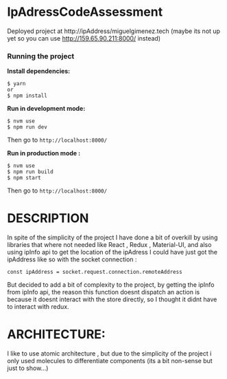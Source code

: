 #  IpAdressCodeAssessment


Deployed project at http://ipAddress/miguelgimenez.tech (maybe its not up yet so you can use http://159.65.90.211:8000/ instead)

### Running the project

**Install dependencies:**


    $ yarn 
    or 
    $ npm install


**Run in development mode:**

    $ nvm use
    $ npm run dev   
 
Then go to ``http://localhost:8000/``


**Run in production mode :** 

    $ nvm use
    $ npm run build
    $ npm start
	
	

Then go to ``http://localhost:8000/``

    


# DESCRIPTION
In spite of the simplicity of the project I have done a bit of overkill by using libraries that where not needed like React , Redux , Material-UI, 
and also using ipInfo api to get the location of the ipAdress I could have just got the ipAddress like so with the socket connection :

 ``const ipAddress = socket.request.connection.remoteAddress``
 
 But decided to add a bit of complexity to the project, by getting the ipInfo from ipInfo api,  the reason this function doesnt dispatch an action is because it doesnt interact with the store directly, so I thought it didnt have to interact with redux.






# ARCHITECTURE:
I like to use atomic architecture , but due to the simplicity of the project i only used molecules to differentiate components (its a bit non-sense but just to show...)

